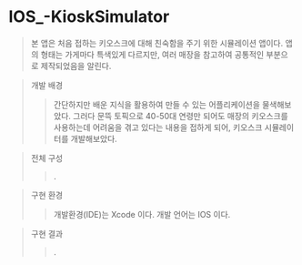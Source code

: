 # IOS_-KioskSimulator

>본 앱은 처음 접하는 키오스크에 대해 친숙함을 주기 위한 시뮬레이션 앱이다. 
앱의 형태는 가게마다 특색있게 다르지만, 여러 매장을 참고하여 공통적인 부분으로 제작되었음을 알린다.

>개발 배경   
> >간단하지만 배운 지식을 활용하여 만들 수 있는 어플리케이션을 물색해보았다. 
그러다 문뜩 토픽으로 40-50대 연령만 되어도 매장의 키오스크를 사용하는데 어려움을 겪고 있다는 내용을 접하게 되어, 키오스크 시뮬레이터를 개발해보았다.

>전체 구성   
> >.

> 구현 환경   
> >개발환경(IDE)는 Xcode 이다. 
> >개발 언어는 IOS 이다. 

>구현 결과   
> >.
